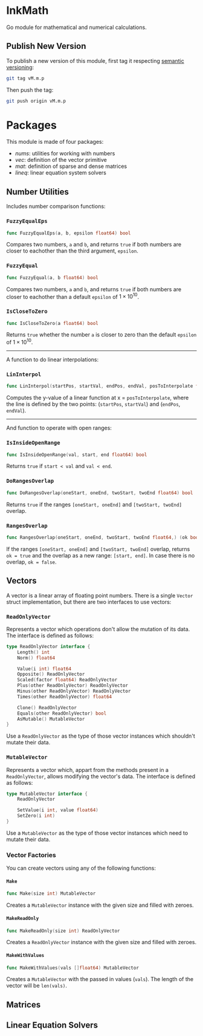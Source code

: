 # InkMath

Go module for mathematical and numerical calculations.

## Publish New Version

To publish a new version of this module, first tag it respecting [semantic versioning](https://semver.org/):

```bash
git tag vM.m.p
```

Then push the tag:

```bash
git push origin vM.m.p
```

# Packages

This module is made of four packages:

- _nums_: utilities for working with numbers
- _vec_: definition of the vector primitive
- _mat_: definition of sparse and dense matrices
- _lineq_: linear equation system solvers

## Number Utilities

Includes number comparison functions:

### `FuzzyEqualEps`

```go
func FuzzyEqualEps(a, b, epsilon float64) bool
```

Compares two numbers, `a` and `b`, and returns `true` if both numbers are closer to eachother than the third argument, `epsilon`.

### `FuzzyEqual`

```go
func FuzzyEqual(a, b float64) bool
```

Compares two numbers, `a` and `b`, and returns `true` if both numbers are closer to eachother than a default `epsilon` of $1 \times 10^{10}$.

### `IsCloseToZero`

```go
func IsCloseToZero(a float64) bool
```

Returns `true` whether the number `a` is closer to zero than the default `epsilon` of $1 \times 10^{10}$.

---

A function to do linear interpolations:

### `LinInterpol`

```go
func LinInterpol(startPos, startVal, endPos, endVal, posToInterpolate float64) float64
```

Computes the y-value of a linear function at x = `posToInterpolate`, where the line is defined by the two points: (`startPos`, `startVal`) and (`endPos`, `endVal`).

---

And function to operate with open ranges:

### `IsInsideOpenRange`

```go
func IsInsideOpenRange(val, start, end float64) bool
```

Returns `true` if `start < val` and `val < end`.

### `DoRangesOverlap`

```go
func DoRangesOverlap(oneStart, oneEnd, twoStart, twoEnd float64) bool
```

Returns `true` if the ranges `[oneStart, oneEnd]` and `[twoStart, twoEnd]` overlap.

### `RangesOverlap`

```go
func RangesOverlap(oneStart, oneEnd, twoStart, twoEnd float64,) (ok bool, start, end float64)
```

If the ranges `[oneStart, oneEnd]` and `[twoStart, twoEnd]` overlap, returns `ok = true` and the overlap as a new range: `[start, end]`.
In case there is no overlap, `ok = false`.

## Vectors

A vector is a linear array of floating point numbers.
There is a single `Vector` struct implementation, but there are two interfaces to use vectors:

### `ReadOnlyVector`

Represents a vector which operations don't allow the mutation of its data.
The interface is defined as follows:

```go
type ReadOnlyVector interface {
	Length() int
	Norm() float64

	Value(i int) float64
	Opposite() ReadOnlyVector
	Scaled(factor float64) ReadOnlyVector
	Plus(other ReadOnlyVector) ReadOnlyVector
	Minus(other ReadOnlyVector) ReadOnlyVector
	Times(other ReadOnlyVector) float64

	Clone() ReadOnlyVector
	Equals(other ReadOnlyVector) bool
	AsMutable() MutableVector
}
```

Use a `ReadOnlyVector` as the type of those vector instances which shouldn't mutate their data.

### `MutableVector`

Represents a vector which, appart from the methods present in a `ReadOnlyVector`, allows modifying the vector's data.
The interface is defined as follows:

```go
type MutableVector interface {
	ReadOnlyVector

	SetValue(i int, value float64)
	SetZero(i int)
}
```

Use a `MutableVector` as the type of those vector instances which need to mutate their data.

### Vector Factories

You can create vectors using any of the following functions:

#### `Make`

```go
func Make(size int) MutableVector
```

Creates a `MutableVector` instance with the given size and filled with zeroes.

#### `MakeReadOnly`

```go
func MakeReadOnly(size int) ReadOnlyVector
```

Creates a `ReadOnlyVector` instance with the given size and filled with zeroes.

#### `MakeWithValues`

```go
func MakeWithValues(vals []float64) MutableVector
```

Creates a `MutableVector` with the passed in values (`vals`).
The length of the vector will be `len(vals)`.

## Matrices

## Linear Equation Solvers

